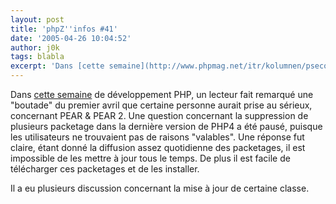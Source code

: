 ```yaml
---
layout: post
title: 'phpZ''infos #41'
date: '2005-04-26 10:04:52'
author: j0k
tags: blabla
excerpt: 'Dans [cette semaine](http://www.phpmag.net/itr/kolumnen/psecom,id,42,nodeid,207.html) de développement PHP, un lecteur fait remarqué une "boutade" du premier avril que certaine personne aurait prise au sérieux, concernant PEAR &amp; PEAR 2.   )   Une question concernant la suppression de plusieurs packetage dans la dernière version de PHP4 a été pausé,      ...'
---
```


Dans [cette semaine](http://www.phpmag.net/itr/kolumnen/psecom,id,42,nodeid,207.html) de développement PHP, un lecteur fait remarqué une "boutade" du premier avril que certaine personne aurait prise au sérieux, concernant PEAR &amp; PEAR 2.      Une question concernant la suppression de plusieurs packetage dans la dernière version de PHP4 a été pausé, puisque les utilisateurs ne trouvaient pas de raisons "valables". Une réponse fut claire, étant donné la diffusion assez quotidienne des packetages, il est impossible de les mettre à jour tous le temps. De plus il est facile de télécharger ces packetages et de les installer.

Il a eu plusieurs discussion concernant la mise à jour de certaine classe.
